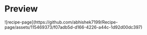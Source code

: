 <h1>Preview</h1>
![recipe-page](https://github.com/abhishek7199/Recipe-page/assets/115469373/f07adb5d-d166-4226-a44c-1d92d00dc397)

